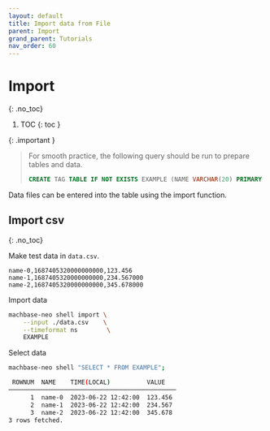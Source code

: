 ```yaml
---
layout: default
title: Import data from File
parent: Import
grand_parent: Tutorials
nav_order: 60
---
```


# Import
{: .no_toc}

1. TOC
{: toc }

{: .important }
> For smooth practice, the following query should be run to prepare tables and data.
>
> ```sql
> CREATE TAG TABLE IF NOT EXISTS EXAMPLE (NAME VARCHAR(20) PRIMARY KEY, TIME DATETIME BASETIME, VALUE DOUBLE SUMMARIZED);
> ```
>

Data files can be entered into the table using the import function.

## Import csv
{: .no_toc}

Make test data in `data.csv`.

```
name-0,1687405320000000000,123.456
name-1,1687405320000000000,234.567000
name-2,1687405320000000000,345.678000
```

Import data

```sh
machbase-neo shell import \
    --input ./data.csv    \
    --timeformat ns        \
    EXAMPLE
```

Select data

```sh
machbase-neo shell "SELECT * FROM EXAMPLE";

 ROWNUM  NAME    TIME(LOCAL)          VALUE   
──────────────────────────────────────────────
      1  name-0  2023-06-22 12:42:00  123.456 
      2  name-1  2023-06-22 12:42:00  234.567 
      3  name-2  2023-06-22 12:42:00  345.678 
3 rows fetched.
```

